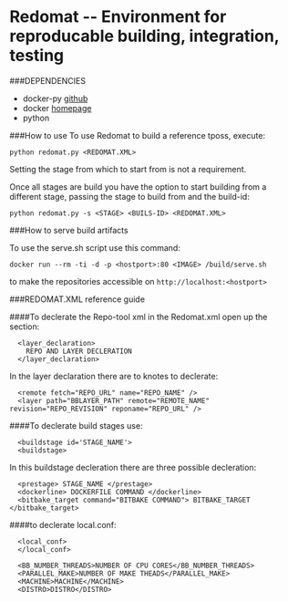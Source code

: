 # Redomat -- Environment for reproducable building, integration, testing

###DEPENDENCIES
* docker-py [github](https://github.com/docker/docker-py)
* docker [homepage](www.docker.com)
* python

###How to use
To use Redomat to build a reference tposs, execute:

```
python redomat.py <REDOMAT.XML>
```
Setting the stage from which to start from is not a requirement.

Once all stages are build you have the option to start building from a different stage, passing the stage to build from and the build-id:

```
python redomat.py -s <STAGE> <BUILS-ID> <REDOMAT.XML>
```

###How to serve build artifacts

To use the serve.sh script use this command:

```
docker run --rm -ti -d -p <hostport>:80 <IMAGE> /build/serve.sh
```

to make the repositories accessible on `http://localhost:<hostport>`

###REDOMAT.XML reference guide

####To declerate the Repo-tool xml in the Redomat.xml open up the section:
```
  <layer_declaration>
    REPO AND LAYER DECLERATION
  </layer_declaration>
```

In the layer declaration there are to knotes to declerate:
```
  <remote fetch="REPO_URL" name="REPO_NAME" />
  <layer path="BBLAYER_PATH" remote="REMOTE_NAME" revision="REPO_REVISION" reponame="REPO_URL" />
```

####To declerate build stages use:
```
  <buildstage id='STAGE_NAME'>
  <buildstage>
```

In this buildstage decleration there are three possible decleration:
```
  <prestage> STAGE_NAME </prestage>
  <dockerline> DOCKERFILE COMMAND </dockerline>
  <bitbake_target command="BITBAKE COMMAND"> BITBAKE_TARGET </bitbake_target> 
```

####to declerate local.conf:
```
  <local_conf>
  </local_conf>
```

```
  <BB_NUMBER_THREADS>NUMBER OF CPU CORES</BB_NUMBER_THREADS>
  <PARALLEL_MAKE>NUMBER OF MAKE THEADS</PARALLEL_MAKE>
  <MACHINE>MACHINE</MACHINE>
  <DISTRO>DISTRO</DISTRO>
```
